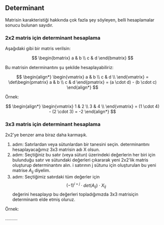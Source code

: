 ## Determinant

Matrisin karakteristiği hakkında çok fazla şey söyleyen, belli hesaplamalar sonucu bulunan sayıdır.

### 2x2 matris için determinant hesaplama
Aşağıdaki gibi bir matris verilsin:

$$
\begin{bmatrix}
a & b \\
c & d
\end{bmatrix}
$$

Bu matrisin determinantını şu şekilde hesaplayabiliriz:

$$
\begin{align*}
\begin{vmatrix}
a & b \\
c & d \\
\end{vmatrix}
= \det\begin{pmatrix} 
a & b \\
c & d
\end{pmatrix}
= (a \cdot d) - (b \cdot c)
\end{align*}
$$

Örnek:

$$
\begin{align*}
\begin{vmatrix}
1 & 2 \\
3 & 4 \\
\end{vmatrix}
= (1 \cdot 4) - (2 \cdot 3)
= -2
\end{align*}
$$

### 3x3 matris için determinant hesaplama

2x2'ye benzer ama biraz daha karmaşık. 
1. adım: Satırlardan veya sütunlardan bir tanesini seçin. determinantını hesaplayacağımız 3x3 matrisin adı X olsun.
2. adım: Seçtiğiniz bu satır (veya sütun) üzerindeki değerlerin her biri için bulunduğu satır ve sütundaki değerleri çıkararak yeni 2x2'lik matris oluşturup determinantını alın. i satırının j sütunu için oluşturulan bu yeni matrise $A_{ij}$ diyelim.
3. adım: Seçtiğimiz satırdaki tüm değerler için <span style="background-color: #0d51c3"> $$(-1)^{i+j} \cdot det(A_{ij}) \cdot X_{ij}$$ </span> değerini hesaplayıp bu değerleri topladığımızda 3x3 matrisiçin determinantı elde etmiş oluruz.

Örnek:

..........

